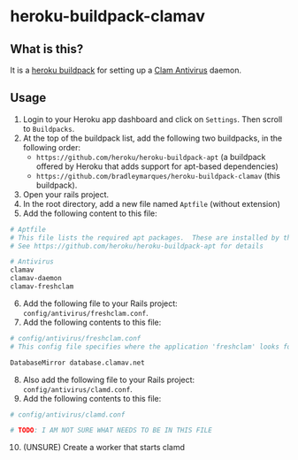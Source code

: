 # heroku-buildpack-clamav

## What is this?

It is a [heroku buildpack](http://devcenter.heroku.com/articles/buildpacks) for setting up a [Clam Antivirus](https://www.clamav.net/) daemon.

## Usage

1. Login to your Heroku app dashboard and click on `Settings`.  Then scroll to `Buildpacks`.
2. At the top of the buildpack list, add the following two buildpacks, in the following order:
    + `https://github.com/heroku/heroku-buildpack-apt` (a buildpack offered by Heroku that adds support for apt-based dependencies)
    + `https://github.com/bradleymarques/heroku-buildpack-clamav` (this buildpack).
3. Open your rails project.
4. In the root directory, add a new file named `Aptfile` (without extension)
5. Add the following content to this file:

```sh
# Aptfile
# This file lists the required apt packages.  These are installed by the heroku-buildpack-apt buildpack
# See https://github.com/heroku/heroku-buildpack-apt for details

# Antivirus
clamav
clamav-daemon
clamav-freshclam
```

6. Add the following file to your Rails project: `config/antivirus/freshclam.conf`.
7. Add the following contents to this file:

```sh
# config/antivirus/freshclam.conf
# This config file specifies where the application 'freshclam' looks for virus definition databases

DatabaseMirror database.clamav.net
```

8. Also add the following file to your Rails project: `config/antivirus/clamd.conf`.
9. Add the following contents to this file:

```sh
# config/antivirus/clamd.conf

# TODO: I AM NOT SURE WHAT NEEDS TO BE IN THIS FILE
```

10. (UNSURE) Create a worker that starts clamd

